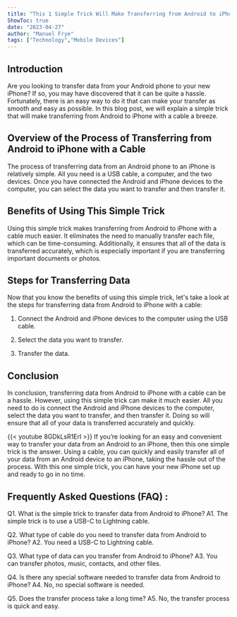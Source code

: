 ```yaml
---
title: "This 1 Simple Trick Will Make Transferring from Android to iPhone with a Cable a Breeze!"
ShowToc: true 
date: "2023-04-27"
author: "Manuel Frye" 
tags: ["Technology","Mobile Devices"]
---
```

## Introduction

Are you looking to transfer data from your Android phone to your new iPhone? If so, you may have discovered that it can be quite a hassle. Fortunately, there is an easy way to do it that can make your transfer as smooth and easy as possible. In this blog post, we will explain a simple trick that will make transferring from Android to iPhone with a cable a breeze. 

## Overview of the Process of Transferring from Android to iPhone with a Cable

The process of transferring data from an Android phone to an iPhone is relatively simple. All you need is a USB cable, a computer, and the two devices. Once you have connected the Android and iPhone devices to the computer, you can select the data you want to transfer and then transfer it. 

## Benefits of Using This Simple Trick

Using this simple trick makes transferring from Android to iPhone with a cable much easier. It eliminates the need to manually transfer each file, which can be time-consuming. Additionally, it ensures that all of the data is transferred accurately, which is especially important if you are transferring important documents or photos. 

## Steps for Transferring Data

Now that you know the benefits of using this simple trick, let's take a look at the steps for transferring data from Android to iPhone with a cable:

1. Connect the Android and iPhone devices to the computer using the USB cable.

2. Select the data you want to transfer.

3. Transfer the data.

## Conclusion

In conclusion, transferring data from Android to iPhone with a cable can be a hassle. However, using this simple trick can make it much easier. All you need to do is connect the Android and iPhone devices to the computer, select the data you want to transfer, and then transfer it. Doing so will ensure that all of your data is transferred accurately and quickly.

{{< youtube 8GDkLsR1ErI >}} 
If you’re looking for an easy and convenient way to transfer your data from an Android to an iPhone, then this one simple trick is the answer. Using a cable, you can quickly and easily transfer all of your data from an Android device to an iPhone, taking the hassle out of the process. With this one simple trick, you can have your new iPhone set up and ready to go in no time.

## Frequently Asked Questions (FAQ) :
Q1. What is the simple trick to transfer data from Android to iPhone?
A1. The simple trick is to use a USB-C to Lightning cable.

Q2. What type of cable do you need to transfer data from Android to iPhone?
A2. You need a USB-C to Lightning cable.

Q3. What type of data can you transfer from Android to iPhone?
A3. You can transfer photos, music, contacts, and other files.

Q4. Is there any special software needed to transfer data from Android to iPhone?
A4. No, no special software is needed.

Q5. Does the transfer process take a long time?
A5. No, the transfer process is quick and easy.


